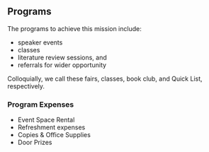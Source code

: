 ## Programs

The programs to achieve this mission include:

* speaker events
* classes
* literature review sessions, and
* referrals for wider opportunity

Colloquially, we call these fairs, classes, book club, and Quick List, respectively.

### Program Expenses

* Event Space Rental
* Refreshment expenses
* Copies & Office Supplies
* Door Prizes
